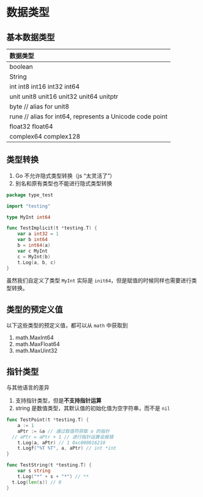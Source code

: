 # 数据类型

## 基本数据类型

|数据类型|
|:--|
|boolean|
|String|
|int int8 int16 int32 int64|
|unit unit8 unit16 unit32 unit64 unitptr|
|byte // alias for unit8|
|rune // alias for int64, represents a Unicode code point|
|float32 float64|
|complex64 complex128|

## 类型转换

1. Go 不允许隐式类型转换（js “太灵活了”）
2. 别名和原有类型也不能进行隐式类型转换

```go
package type_test

import "testing"

type MyInt int64

func TestImplicit(t *testing.T) {
	var a int32 = 1
	var b int64
	b = int64(a)
	var c MyInt
	c = MyInt(b)
	t.Log(a, b, c)
}
```

虽然我们自定义了类型 `MyInt` 实际是 `init64`，但是赋值的时候同样也需要进行类型转换。

## 类型的预定义值

以下这些类型的预定义值，都可以从 `math` 中获取到

1. math.MaxInt64
2. math.MaxFloat64
3. math.MaxUint32

## 指针类型

与其他语言的差异

1. 支持指针类型，但是**不支持指针运算**
2. string 是数值类型，其默认值的初始化值为空字符串，而不是 `nil`

```go
func TestPoint(t *testing.T) {
	a := 1
	aPtr := &a // 通过取值符获取 a 的指针
  // aPtr = aPtr + 1 // 进行指针运算会报错
	t.Log(a, aPtr) // 1 0xc000016210
	t.Logf("%T %T", a, aPtr) // int *int
}

func TestString(t *testing.T) {
	var s string
	t.Log("*" + s + "*") // **
  t.Log(len(s)) // 0
}
```